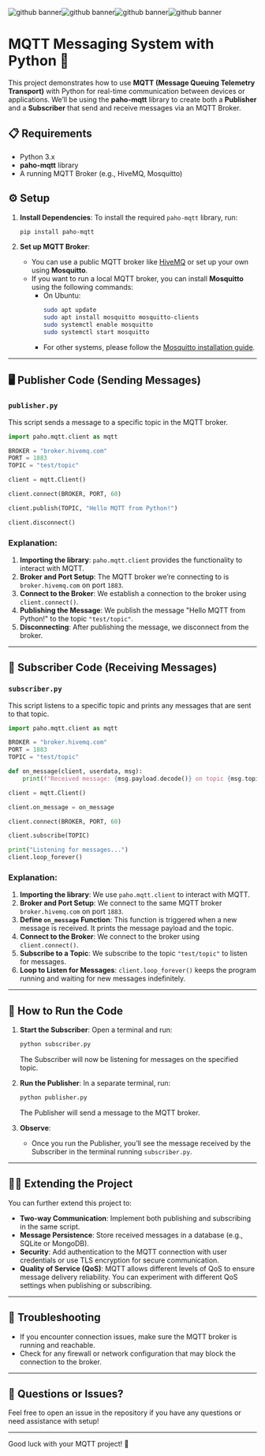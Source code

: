![github banner](https://github.com/user-attachments/assets/29d42856-8943-4d68-82d2-2fe9fb687146)![github banner](https://github.com/user-attachments/assets/6b68aa91-b1a5-4700-8ad8-ecde63270925)![github banner](https://github.com/user-attachments/assets/70d083ca-ecb5-4989-81b6-9dee3be24ffa)![github banner](https://github.com/user-attachments/assets/90d943ed-f889-45da-a8d5-64595b61a234)

# MQTT Messaging System with Python 📡

This project demonstrates how to use **MQTT (Message Queuing Telemetry Transport)** with Python for real-time communication between devices or applications. We’ll be using the **paho-mqtt** library to create both a **Publisher** and a **Subscriber** that send and receive messages via an MQTT Broker.

## 📋 **Requirements**
- Python 3.x
- **paho-mqtt** library
- A running MQTT Broker (e.g., HiveMQ, Mosquitto)

## ⚙️ **Setup**

1. **Install Dependencies**:
   To install the required `paho-mqtt` library, run:
   ```sh
   pip install paho-mqtt
   ```

2. **Set up MQTT Broker**:
   - You can use a public MQTT broker like [HiveMQ](https://www.hivemq.com/public-mqtt-broker/) or set up your own using **Mosquitto**.
   - If you want to run a local MQTT broker, you can install **Mosquitto** using the following commands:
     - On Ubuntu:
       ```sh
       sudo apt update
       sudo apt install mosquitto mosquitto-clients
       sudo systemctl enable mosquitto
       sudo systemctl start mosquitto
       ```
     - For other systems, please follow the [Mosquitto installation guide](https://mosquitto.org/download/).

---

## 🖥️ **Publisher Code (Sending Messages)**

### `publisher.py`

This script sends a message to a specific topic in the MQTT broker.

```python
import paho.mqtt.client as mqtt

BROKER = "broker.hivemq.com"
PORT = 1883
TOPIC = "test/topic"

client = mqtt.Client()

client.connect(BROKER, PORT, 60)

client.publish(TOPIC, "Hello MQTT from Python!")

client.disconnect()
```

### Explanation:
1. **Importing the library**: `paho.mqtt.client` provides the functionality to interact with MQTT.
2. **Broker and Port Setup**: The MQTT broker we’re connecting to is `broker.hivemq.com` on port `1883`.
3. **Connect to the Broker**: We establish a connection to the broker using `client.connect()`.
4. **Publishing the Message**: We publish the message "Hello MQTT from Python!" to the topic `"test/topic"`.
5. **Disconnecting**: After publishing the message, we disconnect from the broker.

---

## 📡 **Subscriber Code (Receiving Messages)**

### `subscriber.py`

This script listens to a specific topic and prints any messages that are sent to that topic.

```python
import paho.mqtt.client as mqtt

BROKER = "broker.hivemq.com"
PORT = 1883
TOPIC = "test/topic"

def on_message(client, userdata, msg):
    print(f"Received message: {msg.payload.decode()} on topic {msg.topic}")

client = mqtt.Client()

client.on_message = on_message

client.connect(BROKER, PORT, 60)

client.subscribe(TOPIC)

print("Listening for messages...")
client.loop_forever()
```

### Explanation:
1. **Importing the library**: We use `paho.mqtt.client` to interact with MQTT.
2. **Broker and Port Setup**: We connect to the same MQTT broker `broker.hivemq.com` on port `1883`.
3. **Define `on_message` Function**: This function is triggered when a new message is received. It prints the message payload and the topic.
4. **Connect to the Broker**: We connect to the broker using `client.connect()`.
5. **Subscribe to a Topic**: We subscribe to the topic `"test/topic"` to listen for messages.
6. **Loop to Listen for Messages**: `client.loop_forever()` keeps the program running and waiting for new messages indefinitely.

---

## 🚀 **How to Run the Code**

1. **Start the Subscriber**:
   Open a terminal and run:
   ```sh
   python subscriber.py
   ```
   The Subscriber will now be listening for messages on the specified topic.

2. **Run the Publisher**:
   In a separate terminal, run:
   ```sh
   python publisher.py
   ```
   The Publisher will send a message to the MQTT broker.

3. **Observe**:
   - Once you run the Publisher, you’ll see the message received by the Subscriber in the terminal running `subscriber.py`.

---

## 🧑‍💻 **Extending the Project**

You can further extend this project to:
- **Two-way Communication**: Implement both publishing and subscribing in the same script.
- **Message Persistence**: Store received messages in a database (e.g., SQLite or MongoDB).
- **Security**: Add authentication to the MQTT connection with user credentials or use TLS encryption for secure communication.
- **Quality of Service (QoS)**: MQTT allows different levels of QoS to ensure message delivery reliability. You can experiment with different QoS settings when publishing or subscribing.

---

## 🔧 **Troubleshooting**

- If you encounter connection issues, make sure the MQTT broker is running and reachable.
- Check for any firewall or network configuration that may block the connection to the broker.

---

## 💬 **Questions or Issues?**
Feel free to open an issue in the repository if you have any questions or need assistance with setup!

---

Good luck with your MQTT project! 🚀
